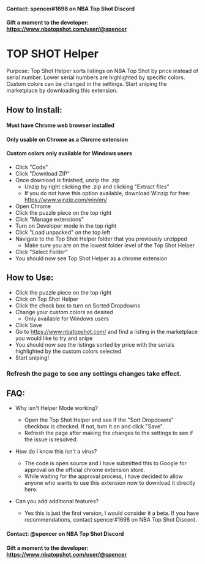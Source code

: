 #### Contact: spencer#1698 on NBA Top Shot Discord
#### Gift a moment to the developer: https://www.nbatopshot.com/user/@spencer

# TOP SHOT Helper

Purpose:
Top Shot Helper sorts listings on NBA Top Shot by price instead of serial number. Lower serial numbers are highlighted by specific colors. Custom colors can be changed in the settings. Start sniping the marketplace by downloading this extension.

## How to Install:
#### Must have Chrome web browser installed
#### Only usable on Chrome as a Chrome extension
#### Custom colors only available for Windows users
* Click "Code"
* Click "Download ZIP"
* Once download is finished, unzip the .zip
    * Unzip by right clicking the .zip and clicking "Extract files"
    * If you do not have this option available, download Winzip for free: https://www.winzip.com/win/en/
* Open Chrome
* Click the puzzle piece on the top right
* Click "Manage extensions"
* Turn on Developer mode in the top right
* Click "Load unpacked" on the top left
* Navigate to the Top Shot Helper folder that you previously unzipped
    * Make sure you are on the lowest folder level of the Top Shot Helper
* Click "Select Folder"
* You should now see Top Shot Helper as a chrome extension

## How to Use:
* Click the puzzle piece on the top right
* Click on Top Shot Helper
* Click the check box to turn on Sorted Dropdowns
* Change your custom colors as desired
  * Only available for Windows users
* Click Save
* Go to https://www.nbatopshot.com/ and find a listing in the marketplace you would like to try and snipe
* You should now see the listings sorted by price with the serials highlighted by the custom colors selected
* Start sniping!
### Refresh the page to see any settings changes take effect.

## FAQ:
* Why isn't Helper Mode working?
  * Open the Top Shot Helper and see if the "Sort Dropdowns" checkbox is checked. If not, turn it on and click "Save".
  * Refresh the page after making the changes to the settings to see if the issue is resolved.

* How do I know this isn't a virus?
  * The code is open source and I have submitted this to Google for approval on the official chrome extension store.
  * While waiting for the approval process, I have decided to allow anyone who wants to use this extension now to download it directly here.

* Can you add additional features?
  * Yes this is just the first version, I would consider it a beta. If you have recommendations, contact spencer#1698 on NBA Top Shot Discord.

#### Contact: @spencer on NBA Top Shot Discord
#### Gift a moment to the developer: https://www.nbatopshot.com/user/@spencer
